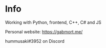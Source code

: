 # Info

Working with Python, frontend, C++, C# and JS

Personal website: https://gabmort.me/

hummusaki#3952 on Discord
